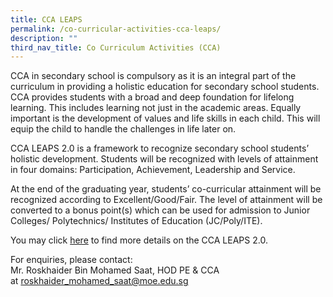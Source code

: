 ```yaml
---
title: CCA LEAPS
permalink: /co-curricular-activities-cca-leaps/
description: ""
third_nav_title: Co Curriculum Activities (CCA)
---
```

CCA in secondary school is compulsory as it is an integral part of the curriculum in providing a holistic education for secondary school students. CCA provides students with a broad and deep foundation for lifelong learning. This includes learning not just in the academic areas. Equally important is the development of values and life skills in each child. This will equip the child to handle the challenges in life later on. 

CCA LEAPS 2.0 is a framework to recognize secondary school students’ holistic development. Students will be recognized with levels of attainment in four domains: Participation, Achievement, Leadership and Service.

At the end of the graduating year, students’ co-curricular attainment will be recognized according to Excellent/Good/Fair. The level of attainment will be converted to a bonus point(s) which can be used for admission to Junior Colleges/ Polytechnics/ Institutes of Education (JC/Poly/ITE).

You may click [here](/files/CCA-LEAPS-2.pdf) to find more details on the CCA LEAPS 2.0.

For enquiries, please contact:  
Mr. Roskhaider Bin Mohamed Saat, HOD PE & CCA at [roskhaider_mohamed_saat@moe.edu.sg](mailto:roskhaider_mohamed_saat@moe.edu.sg)

